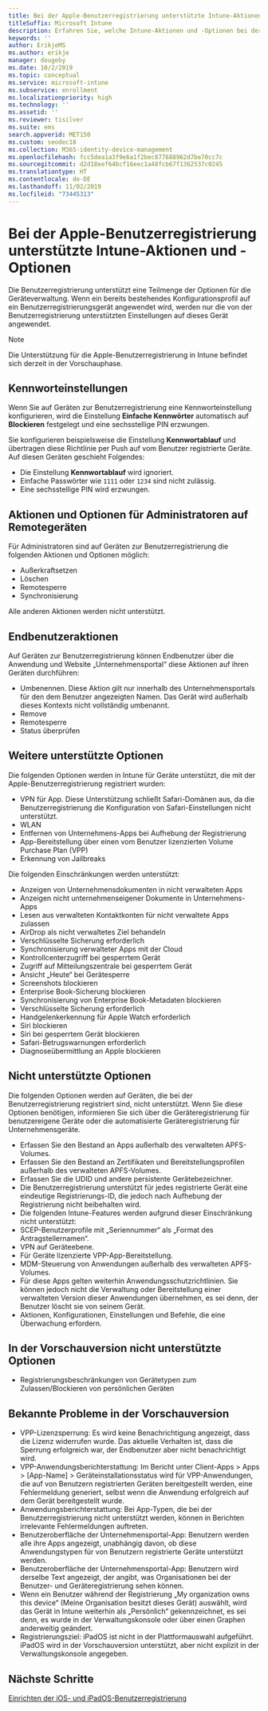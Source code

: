 ```yaml
---
title: Bei der Apple-Benutzerregistrierung unterstützte Intune-Aktionen und -Optionen
titleSuffix: Microsoft Intune
description: Erfahren Sie, welche Intune-Aktionen und -Optionen bei der Apple-Benutzerregistrierung unterstützt werden.
keywords: ''
author: ErikjeMS
ms.author: erikje
manager: dougeby
ms.date: 10/2/2019
ms.topic: conceptual
ms.service: microsoft-intune
ms.subservice: enrollment
ms.localizationpriority: high
ms.technology: ''
ms.assetid: ''
ms.reviewer: tisilver
ms.suite: ems
search.appverid: MET150
ms.custom: seodec18
ms.collection: M365-identity-device-management
ms.openlocfilehash: fcc5dea1a3f9e6a1f2bec877688962d7be70cc7c
ms.sourcegitcommit: d2d18eef64bcf16eec1a48fcb67f1362537c0245
ms.translationtype: HT
ms.contentlocale: de-DE
ms.lasthandoff: 11/02/2019
ms.locfileid: "73445313"
---
```

# <a name="intune-actions-and-options-supported-with-apple-user-enrollment"></a>Bei der Apple-Benutzerregistrierung unterstützte Intune-Aktionen und -Optionen

Die Benutzerregistrierung unterstützt eine Teilmenge der Optionen für die Geräteverwaltung. Wenn ein bereits bestehendes Konfigurationsprofil auf ein Benutzerregistrierungsgerät angewendet wird, werden nur die von der Benutzerregistrierung unterstützten Einstellungen auf dieses Gerät angewendet.

> [!NOTE]
> Die Unterstützung für die Apple-Benutzerregistrierung in Intune befindet sich derzeit in der Vorschauphase.

## <a name="password-settings"></a>Kennworteinstellungen

Wenn Sie auf Geräten zur Benutzerregistrierung eine Kennworteinstellung konfigurieren, wird die Einstellung **Einfache Kennwörter** automatisch auf **Blockieren** festgelegt und eine sechsstellige PIN erzwungen.

Sie konfigurieren beispielsweise die Einstellung **Kennwortablauf** und übertragen diese Richtlinie per Push auf vom Benutzer registrierte Geräte. Auf diesen Geräten geschieht Folgendes:
- Die Einstellung **Kennwortablauf** wird ignoriert.
- Einfache Passwörter wie `1111` oder `1234` sind nicht zulässig.
- Eine sechsstellige PIN wird erzwungen.

## <a name="administrator-remote-device-actions-and-options"></a>Aktionen und Optionen für Administratoren auf Remotegeräten
Für Administratoren sind auf Geräten zur Benutzerregistrierung die folgenden Aktionen und Optionen möglich:
- Außerkraftsetzen
- Löschen
- Remotesperre
- Synchronisierung

Alle anderen Aktionen werden nicht unterstützt.

## <a name="end-user-actions"></a>Endbenutzeraktionen
Auf Geräten zur Benutzerregistrierung können Endbenutzer über die Anwendung und Website „Unternehmensportal“ diese Aktionen auf ihren Geräten durchführen:
- Umbenennen. Diese Aktion gilt nur innerhalb des Unternehmensportals für den dem Benutzer angezeigten Namen. Das Gerät wird außerhalb dieses Kontexts nicht vollständig umbenannt.
- Remove
- Remotesperre
- Status überprüfen

## <a name="other-supported-options"></a>Weitere unterstützte Optionen

Die folgenden Optionen werden in Intune für Geräte unterstützt, die mit der Apple-Benutzerregistrierung registriert wurden:
- VPN für App. Diese Unterstützung schließt Safari-Domänen aus, da die Benutzerregistrierung die Konfiguration von Safari-Einstellungen nicht unterstützt.
- WLAN 
- Entfernen von Unternehmens-Apps bei Aufhebung der Registrierung
- App-Bereitstellung über einen vom Benutzer lizenzierten Volume Purchase Plan (VPP)
- Erkennung von Jailbreaks

Die folgenden Einschränkungen werden unterstützt:
- Anzeigen von Unternehmensdokumenten in nicht verwalteten Apps
- Anzeigen nicht unternehmenseigener Dokumente in Unternehmens-Apps
- Lesen aus verwalteten Kontaktkonten für nicht verwaltete Apps zulassen
- AirDrop als nicht verwaltetes Ziel behandeln
- Verschlüsselte Sicherung erforderlich
- Synchronisierung verwalteter Apps mit der Cloud
- Kontrollcenterzugriff bei gesperrtem Gerät
- Zugriff auf Mitteilungszentrale bei gesperrtem Gerät
- Ansicht „Heute“ bei Gerätesperre
- Screenshots blockieren
- Enterprise Book-Sicherung blockieren
- Synchronisierung von Enterprise Book-Metadaten blockieren
- Verschlüsselte Sicherung erforderlich
- Handgelenkerkennung für Apple Watch erforderlich
- Siri blockieren
- Siri bei gesperrtem Gerät blockieren
- Safari-Betrugswarnungen erforderlich
- Diagnoseübermittlung an Apple blockieren


## <a name="options-not-supported"></a>Nicht unterstützte Optionen
Die folgenden Optionen werden auf Geräten, die bei der Benutzerregistrierung registriert sind, nicht unterstützt. Wenn Sie diese Optionen benötigen, informieren Sie sich über die Geräteregistrierung für benutzereigene Geräte oder die automatisierte Geräteregistrierung für Unternehmensgeräte.
- Erfassen Sie den Bestand an Apps außerhalb des verwalteten APFS-Volumes.
- Erfassen Sie den Bestand an Zertifikaten und Bereitstellungsprofilen außerhalb des verwalteten APFS-Volumes.
- Erfassen Sie die UDID und andere persistente Gerätebezeichner.
- Die Benutzerregistrierung unterstützt für jedes registrierte Gerät eine eindeutige Registrierungs-ID, die jedoch nach Aufhebung der Registrierung nicht beibehalten wird.
- Die folgenden Intune-Features werden aufgrund dieser Einschränkung nicht unterstützt:
- SCEP-Benutzerprofile mit „Seriennummer“ als „Format des Antragstellernamen“.
- VPN auf Geräteebene.
- Für Geräte lizenzierte VPP-App-Bereitstellung.
- MDM-Steuerung von Anwendungen außerhalb des verwalteten APFS-Volumes.
- Für diese Apps gelten weiterhin Anwendungsschutzrichtlinien. Sie können jedoch nicht die Verwaltung oder Bereitstellung einer verwalteten Version dieser Anwendungen übernehmen, es sei denn, der Benutzer löscht sie von seinem Gerät.
- Aktionen, Konfigurationen, Einstellungen und Befehle, die eine Überwachung erfordern. 

## <a name="options-not-supported-in-preview"></a>In der Vorschauversion nicht unterstützte Optionen
- Registrierungsbeschränkungen von Gerätetypen zum Zulassen/Blockieren von persönlichen Geräten 

## <a name="known-issues-in-preview"></a>Bekannte Probleme in der Vorschauversion
- VPP-Lizenzsperrung: Es wird keine Benachrichtigung angezeigt, dass die Lizenz widerrufen wurde. Das aktuelle Verhalten ist, dass die Sperrung erfolgreich war, der Endbenutzer aber nicht benachrichtigt wird. 
- VPP-Anwendungsberichterstattung: Im Bericht unter Client-Apps > Apps > [App-Name] > Geräteinstallationsstatus wird für VPP-Anwendungen, die auf von Benutzern registrierten Geräten bereitgestellt werden, eine Fehlermeldung generiert, selbst wenn die Anwendung erfolgreich auf dem Gerät bereitgestellt wurde. 
- Anwendungsberichterstattung: Bei App-Typen, die bei der Benutzerregistrierung nicht unterstützt werden, können in Berichten irrelevante Fehlermeldungen auftreten. 
- Benutzeroberfläche der Unternehmensportal-App: Benutzern werden alle ihre Apps angezeigt, unabhängig davon, ob diese Anwendungstypen für von Benutzern registrierte Geräte unterstützt werden. 
- Benutzeroberfläche der Unternehmensportal-App: Benutzern wird derselbe Text angezeigt, der angibt, was Organisationen bei der Benutzer- und Geräteregistrierung sehen können.
- Wenn ein Benutzer während der Registrierung „My organization owns this device“ (Meine Organisation besitzt dieses Gerät) auswählt, wird das Gerät in Intune weiterhin als „Persönlich“ gekennzeichnet, es sei denn, es wurde in der Verwaltungskonsole oder über einen Graphen anderweitig geändert. 
- Registrierungsziel: iPadOS ist nicht in der Plattformauswahl aufgeführt. iPadOS wird in der Vorschauversion unterstützt, aber nicht explizit in der Verwaltungskonsole angegeben. 


## <a name="next-steps"></a>Nächste Schritte

[Einrichten der iOS- und iPadOS-Benutzerregistrierung](ios-user-enrollment.md)
